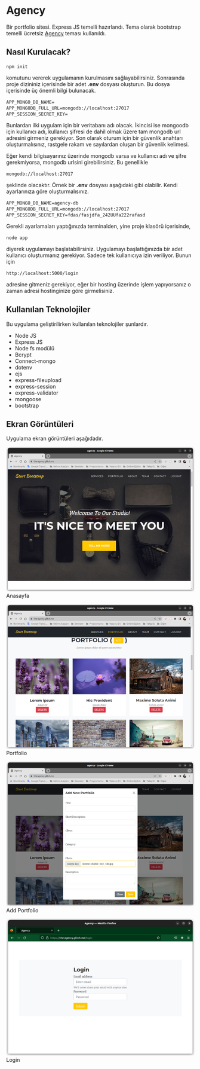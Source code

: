 # Agency

Bir portfolio sitesi. Express JS temelli hazırlandı. Tema olarak bootstrap temelli ücretsiz [Agency](https://startbootstrap.com/theme/agency) teması kullanıldı.

## Nasıl Kurulacak?

```
npm init
```

komutunu vererek uygulamanın kurulmasını sağlayabilirsiniz. Sonrasında proje dizininiz içerisinde bir adet **.env** dosyası oluşturun. Bu dosya içerisinde üç önemli bilgi bulunacak.

```
APP_MONGO_DB_NAME=
APP_MONGODB_FULL_URL=mongodb://localhost:27017
APP_SESSION_SECRET_KEY=
```

Bunlardan ilki uygulam için bir veritabanı adı olacak. İkincisi ise mongoodb için kullanıcı adı, kullanıcı şifresi de dahil olmak üzere tam mongodb url adresini girmeniz gerekiyor. Son olarak oturum için bir güvenlik anahtarı oluşturmalısınız, rastgele rakam ve sayılardan oluşan bir güvenlik kelimesi.

Eğer kendi bilgisayarınız üzerinde mongodb varsa ve kullanıcı adı ve şifre gerekmiyorsa, mongodb urlsini girebilirsiniz. Bu genellikle

```
mongodb://localhost:27017
```

şeklinde olacaktır. Örnek bir **.env** dosyası aşağıdaki gibi olabilir. Kendi ayarlarınıza göre oluşturmalısınız.

```
APP_MONGO_DB_NAME=agency-db
APP_MONGODB_FULL_URL=mongodb://localhost:27017
APP_SESSION_SECRET_KEY=fdas/fasjdfa_242UUfa222rafasd
```

Gerekli ayarlamaları yaptığınızda terminalden, yine proje klasörü içerisinde,

```
node app
```

diyerek uygulamayı başlatabilirsiniz. Uygulamayı başlattığınızda bir adet kullanıcı oluşturmanız gerekiyor. Sadece tek kullanıcıya izin veriliyor. Bunun için

```
http://localhost:5000/login
```
adresine gitmeniz gerekiyor, eğer bir hosting üzerinde işlem yapıyorsanız o zaman adresi hostinginize göre girmelisiniz. 



## Kullanılan Teknolojiler

Bu uygulama geliştirilirken kullanılan teknolojiler şunlardır.

- Node JS
- Express JS
- Node fs modülü
- Bcrypt
- Connect-mongo
- dotenv
- ejs
- express-fileupload
- express-session
- express-validator
- mongoose
- bootstrap

## Ekran Görüntüleri

Uygulama ekran görüntüleri aşağıdadır.

![Anasayfa](agency.png)
Anasayfa

![Portfolio](portfolio.png)
Portfolio

![Add Portfolio](add-portfolio.png)
Add Portfolio

![Login](login.png)
Login


